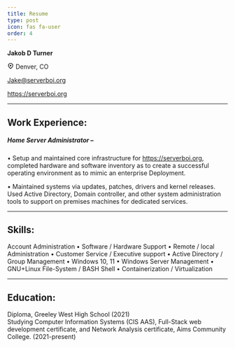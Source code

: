 ```yaml
---
title: Resume
type: post
icon: fas fa-user
order: 4
---
```


<style>
i.fas.fa-hashtag {
    visibility: hidden;
    display: none;
}
h1.dynamic-title {
  visibility: hidden;
  display: none;
}
#core-wrapper > div > div > p:nth-child(2) > strong {
    font-size: 22px;
}  
</style>

**Jakob D Turner**

<svg class="octicon octicon-location" viewBox="0 0 16 16" version="1.1" width="15" height="14" aria-hidden="true"><path fill-rule="evenodd" d="M11.536 3.464a5 5 0 010 7.072L8 14.07l-3.536-3.535a5 5 0 117.072-7.072v.001zm1.06 8.132a6.5 6.5 0 10-9.192 0l3.535 3.536a1.5 1.5 0 002.122 0l3.535-3.536zM8 9a2 2 0 100-4 2 2 0 000 4z"></path></svg>
<span class="p-label"> Denver, CO</span>
<style>
  li.vcard-detail:nth-child(1) {
  
float: left;
text-align: center;


}
</style>


<a href="mailto:Jake@serverboi.org">Jake@serverboi.org</a>

<a href="https://serverboi.org">https://serverboi.org</a>

---
## Work Experience:
##### Home Server Administrator –
• Setup and maintained core infrastructure for https://serverboi.org, completed hardware and
software inventory as to create a successful operating environment as to mimic an enterprise
Deployment.

• Maintained systems via updates, patches, drivers and kernel releases. Used Active Directory, Domain controller, and other system administration tools to support on premises machines for dedicated services.

---
## Skills:
Account Administration
• Software / Hardware Support
• Remote / local Administration
• Customer Service / Executive support
• Active Directory / Group Management
• Windows 10, 11
• Windows Server Management
• GNU+Linux File-System / BASH Shell
• Containerization / Virtualization

---
## Education:
Diploma, Greeley West High School (2021)  
Studying Computer Information Systems (CIS AAS), Full-Stack web development certificate, and
Network Analysis certificate, Aims Community College. (2021-present)
